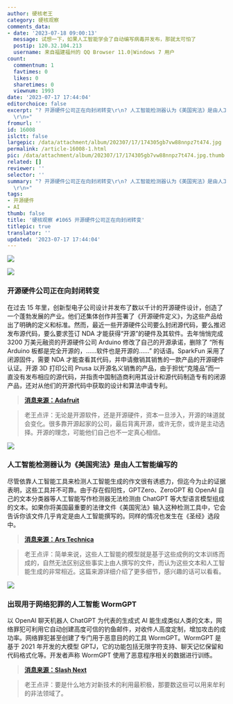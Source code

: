 ```yaml
---
author: 硬核老王
category: 硬核观察
comments_data:
- date: '2023-07-18 09:00:13'
  message: 试想一下，如果人工智能学会了自动编写病毒并发布，那就太可怕了
  postip: 120.32.104.213
  username: 来自福建福州的 QQ Browser 11.0|Windows 7 用户
count:
  commentnum: 1
  favtimes: 0
  likes: 0
  sharetimes: 0
  viewnum: 1993
date: '2023-07-17 17:44:04'
editorchoice: false
excerpt: "? 开源硬件公司正在向封闭转变\r\n? 人工智能检测器认为《美国宪法》是由人工智能编写的\r\n? 出现用于网络犯罪的人工智能 WormGPT\r\n»
  \r\n»"
fromurl: ''
id: 16008
islctt: false
largepic: /data/attachment/album/202307/17/174305gb7vw88nnpz7t474.jpg
permalink: /article-16008-1.html
pic: /data/attachment/album/202307/17/174305gb7vw88nnpz7t474.jpg.thumb.jpg
related: []
reviewer: ''
selector: ''
summary: "? 开源硬件公司正在向封闭转变\r\n? 人工智能检测器认为《美国宪法》是由人工智能编写的\r\n? 出现用于网络犯罪的人工智能 WormGPT\r\n»
  \r\n»"
tags:
- 开源硬件
- AI
thumb: false
title: '硬核观察 #1065 开源硬件公司正在向封闭转变'
titlepic: true
translator: ''
updated: '2023-07-17 17:44:04'
---
```


![](/data/attachment/album/202307/17/174305gb7vw88nnpz7t474.jpg)


![](/data/attachment/album/202307/17/174315w9nlvt9nw8v1k893.jpg)


### 开源硬件公司正在向封闭转变


在过去 15 年里，创新型电子公司设计并发布了数以千计的开源硬件设计，创造了一个蓬勃发展的产业。他们还集体创作并签署了《开源硬件定义》，为这些产品给出了明确的定义和标准。然而，最近一些开源硬件公司要么封闭源代码，要么推迟发布源代码，要么要求签订 NDA 才能获得“开源”的硬件及其软件。去年悄悄完成 3200 万美元融资的开源硬件公司 Arduino 修改了自己的开源承诺，删除了 “所有 Arduino 板都是完全开源的，……软件也是开源的……” 的话语。SparkFun 采用了闭源固件，需要 NDA 才能查看其代码，并申请撤销其销售的一款产品的开源硬件认证。开源 3D 打印公司 Prusa 以开源名义销售的产品，由于担忧“克隆品”而一直没有发布相应的源代码，并指责中国制造商利用其设计和源代码制造专有的闭源产品，还对从他们的开源代码中获取的设计和算法申请专利。



> 
> **[消息来源：Adafruit](https://blog.adafruit.com/2023/07/12/when-open-becomes-opaque-the-changing-face-of-open-source-hardware-companies/)**
> 
> 
> 



> 
> 老王点评：无论是开源软件，还是开源硬件，资本一旦涉入，开源的味道就会变化。很多靠开源起家的公司，最后背离开源，或许无奈，或许是主动选择。开源的理念，可能他们自己也不一定真心相信。
> 
> 
> 


![](/data/attachment/album/202307/17/174329lfzfnib8ban50vpf.jpg)


### 人工智能检测器认为《美国宪法》是由人工智能编写的


尽管依靠人工智能工具来检测人工智能生成的作文很有诱惑力，但迄今为止的证据表明，这些工具并不可靠。由于存在假阳性，GPTZero、ZeroGPT 和 OpenAI 自己的文本分类器等人工智能写作检测器无法检测由 ChatGPT 等大型语言模型组成的文本。如果你将美国最重要的法律文件《美国宪法》输入这种检测工具中，它会告诉你该文件几乎肯定是由人工智能撰写的。同样的情况也发生在《圣经》选段中。



> 
> **[消息来源：Ars Technica](https://arstechnica.com/information-technology/2023/07/why-ai-detectors-think-the-us-constitution-was-written-by-ai/)**
> 
> 
> 



> 
> 老王点评：简单来说，这些人工智能的模型就是基于这些成例的文本训练而成的，自然无法区别这些事实上由人撰写的文件，而认为这些文本和人工智能生成的非常相近。这篇来源详细介绍了更多细节，感兴趣的话可以看看。
> 
> 
> 


![](/data/attachment/album/202307/17/174346gg8gg5tg55z08ew0.jpg)


### 出现用于网络犯罪的人工智能 WormGPT


以 OpenAI 聊天机器人 ChatGPT 为代表的生成式 AI 能生成类似人类的文本，网络罪犯可利用它自动创建高度可信的钓鱼邮件，对收件人高度定制，增加攻击的成功率。网络罪犯甚至创建了专门用于恶意目的的工具 WormGPT。WormGPT 是基于 2021 年开发的大模型 GPTJ，它的功能包括无限字符支持、聊天记忆保留和代码格式化等。开发者声称 WormGPT 使用了恶意程序相关的数据进行训练。



> 
> **[消息来源：Slash Next](https://slashnext.com/blog/wormgpt-the-generative-ai-tool-cybercriminals-are-using-to-launch-business-email-compromise-attacks/)**
> 
> 
> 



> 
> 老王点评：要是什么地方对新技术的利用最积极，那要数这些可以用来牟利的非法领域了。
> 
> 
>